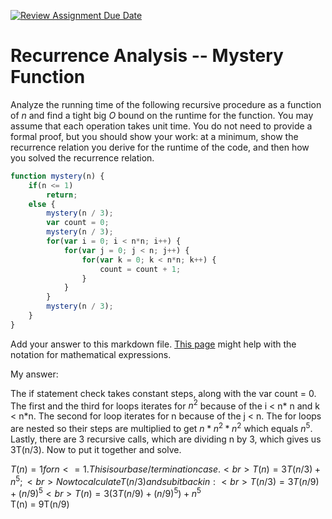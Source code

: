[![Review Assignment Due Date](https://classroom.github.com/assets/deadline-readme-button-24ddc0f5d75046c5622901739e7c5dd533143b0c8e959d652212380cedb1ea36.svg)](https://classroom.github.com/a/OlW38W4k)
# Recurrence Analysis -- Mystery Function

Analyze the running time of the following recursive procedure as a function of
$n$ and find a tight big $O$ bound on the runtime for the function. You may
assume that each operation takes unit time. You do not need to provide a formal
proof, but you should show your work: at a minimum, show the recurrence relation
you derive for the runtime of the code, and then how you solved the recurrence
relation.

```javascript
function mystery(n) {
    if(n <= 1)
        return;
    else {
        mystery(n / 3);
        var count = 0;
        mystery(n / 3);
        for(var i = 0; i < n*n; i++) {
            for(var j = 0; j < n; j++) {
                for(var k = 0; k < n*n; k++) {
                    count = count + 1;
                }
            }
        }
        mystery(n / 3);
    }
}
```

Add your answer to this markdown file. [This
page](https://docs.github.com/en/get-started/writing-on-github/working-with-advanced-formatting/writing-mathematical-expressions)
might help with the notation for mathematical expressions.

My answer:

The if statement check takes constant steps, along with the var count = 0. The first and the third for loops iterates for $n^2$ because of the i < n* n and k < n*n. The second for loop iterates for n because of the j < n. The for loops are nested so their steps are multiplied to get $n * n^2 * n^2$ which equals $n^5$. Lastly, there are 3 recursive calls, which are dividing n by 3, which gives us 3T(n/3). Now to put it together and solve.

$T(n) = 1 for n <= 1. This is our base/termination case. <br>
T(n) = 3T(n/3) + n^5; <br>
Now to calculate T(n/3) and sub it back in: <br>
T(n/3) = 3T(n/9) + (n/9)^5 <br>
T(n) = 3(3T(n/9) + (n/9)^5) + n^5$ <br>
T(n) = 9T(n/9)

